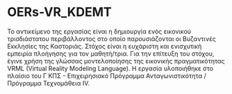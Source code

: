 # OERs-VR_KDEMT
Το αντικείμενο της εργασίας είναι η δημιουργία ενός εικονικού τρισδιάστατου περιβάλλοντος στο οποίο παρουσιάζονται οι Βυζαντινές Εκκλησίες της Καστοριάς. Στόχος είναι η ευχάριστη και ενισχυτική εμπειρία πλοήγησης για τον μαθητή/τρια. Για την επίτευξη του στόχου, έγινε χρήση της γλώσσας μοντελοποίησης της εικονικής πραγματικότητας VRML (Virtual Reality Modeling Language). Η εργασία υλοποιήθηκε στο πλαίσιο του Γ ΚΠΣ - Επιχειρησιακό Πρόγραμμα Ανταγωνιστικότητα / Πρόγραμμα Τεχνομάθεια IV.
